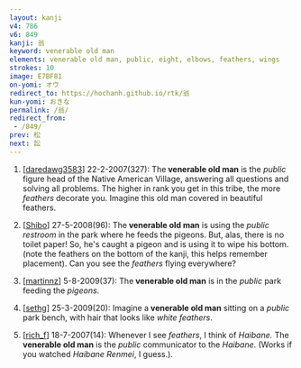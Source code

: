 ```yaml
---
layout: kanji
v4: 786
v6: 849
kanji: 翁
keyword: venerable old man
elements: venerable old man, public, eight, elbows, feathers, wings
strokes: 10
image: E7BF81
on-yomi: オウ
redirect_to: https://hochanh.github.io/rtk/翁
kun-yomi: おきな
permalink: /翁/
redirect_from:
 - /849/
prev: 松
next: 訟
---
```


1) [<a href="http://kanji.koohii.com/profile/daredawg3583">daredawg3583</a>] 22-2-2007(327): The<strong> venerable old man</strong> is the <em>public</em> figure head of the Native American Village, answering all questions and solving all problems. The higher in rank you get in this tribe, the more <em>feathers</em> decorate you. Imagine this old man covered in beautiful feathers.

2) [<a href="http://kanji.koohii.com/profile/Shibo">Shibo</a>] 27-5-2008(96): The<strong> venerable old man</strong> is using the <em>public restroom</em> in the park where he feeds the pigeons. But, alas, there is no toilet paper! So, he&#039;s caught a pigeon and is using it to wipe his bottom. (note the feathers on the bottom of the kanji, this helps remember placement). Can you see the <em>feathers</em> flying everywhere?

3) [<a href="http://kanji.koohii.com/profile/martinnz">martinnz</a>] 5-8-2009(37): The<strong> venerable old man</strong> is in the <em>public</em> park feeding the <em>pigeons</em>.

4) [<a href="http://kanji.koohii.com/profile/sethg">sethg</a>] 25-3-2009(20): Imagine a<strong> venerable old man</strong> sitting on a <em>public</em> park bench, with hair that looks like <em>white feathers</em>.

5) [<a href="http://kanji.koohii.com/profile/rich_f">rich_f</a>] 18-7-2007(14): Whenever I see <em>feathers</em>, I think of <em>Haibane.</em> The <strong>venerable old man</strong> is the <em>public</em> communicator to the <em>Haibane</em>. (Works if you watched <em>Haibane Renmei</em>, I guess.).

